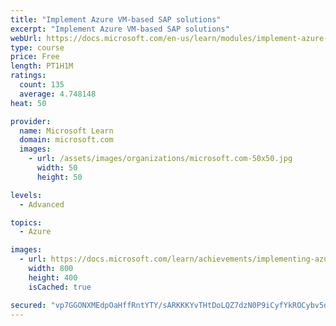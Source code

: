 ```yaml
---
title: "Implement Azure VM-based SAP solutions"
excerpt: "Implement Azure VM-based SAP solutions"
webUrl: https://docs.microsoft.com/en-us/learn/modules/implement-azure-vm-based-sap-solutions/
type: course
price: Free
length: PT1H1M
ratings:
  count: 135
  average: 4.748148
heat: 50

provider:
  name: Microsoft Learn
  domain: microsoft.com
  images:
    - url: /assets/images/organizations/microsoft.com-50x50.jpg
      width: 50
      height: 50

levels:
  - Advanced

topics:
  - Azure

images:
  - url: https://docs.microsoft.com/learn/achievements/implementing-azure-vm-based-sap-solutions-social.png
    width: 800
    height: 400
    isCached: true

secured: "vp7GGONXMEdpOaHffRntYTY/sARKKKYvTHtDoLQZ7dzN0P9iCyfYkROCybv5d+RdHCvvccx2RJgc9QFC28Sd6MHAFQSCkOX544OrLyzDLFuxuhqWmLOBSmNfGbviEYXCYH3SYBRZwwv9ik9ElRQZpIlCg75026ptg9ONcIuIuBsvGO97UMHJxsAhsu//3RdJKLzShWws65wrWA9gUqZgJRyLvGQ6ADvC5fBEFtyS3u8B4sbszdX/TqmXxXOA9VzJEZ523brurF45uu+8bO0OVaHD7AzkbhreROLoNPh+tqffRrSw2WhZv45kFggMyAP5pwneWEwzuWXNnqGA139UTujWLAbi1sqHW/O5z7C3Bjsizy8W9DCO0ZAsxZ/Oted6DMiQZ548M22tvEWpD1aqWWcysqZ4L/FinMTRdPeNDOk=;OVemxNr6g3VHSAQdXbQo5A=="
---
```


